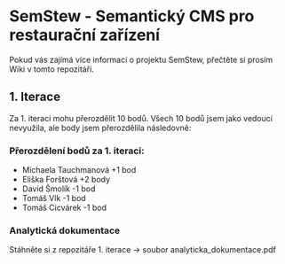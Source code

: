 # SemStew - Semantický CMS pro restaurační zařízení
Pokud vás zajímá více informací o projektu SemStew, přečtěte si prosím Wiki v tomto repozitáři.
## 1. Iterace
Za 1. iteraci mohu přerozdělit 10 bodů. Všech 10 bodů jsem jako vedoucí nevyužila, ale body jsem přerozdělila následovně:
### Přerozdělení bodů za 1. iteraci:
 * Michaela Tauchmanová +1 bod
 * Eliška Forštová +2 body
 * David Šmolík -1 bod
 * Tomáš Vlk -1 bod
 * Tomáš Cicvárek -1 bod
### Analytická dokumentace
 Stáhněte si z repozitáře 1. iterace -> soubor analyticka_dokumentace.pdf

